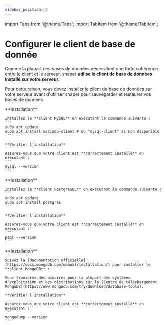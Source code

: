 ```yaml
---
sidebar_position: 2
---
```


import Tabs from '@theme/Tabs';
import TabItem from '@theme/TabItem';

# Configurer le client de base de donnée

Comme la plupart des bases de données nécessitent une forte cohérence entre le client et le serveur, snaper **utilise le client de base de données installé sur votre serveur**.

Pour cette raison, vous devez installer le client de base de données sur votre serveur avant d'utiliser snaper pour sauvegarder et restaurer vos bases de données.

<Tabs groupId="database_type">
  <TabItem value="mysql" label="MySQL">
    **Installation**

    Installez le **client MySQL** en exécutant la commande suivante :
    ```
    sudo apt update
    sudo apt install mariadb-client # ou "mysql-client" si non disponible
    ```

    **Vérifier l'installation**
    
    Assurez-vous que votre client est **correctement installé** en exécutant :
    ```
    mysql --version
    ```
  </TabItem>
  <TabItem value="postgresql" label="PostgreSQL">
    **Installation**

    Installez le **client PostgreSQL** en exécutant la commande suivante :
    ```
    sudo apt update
    sudo apt install postgres
    ```

    **Vérifier l'installation**

    Assurez-vous que votre client est **correctement installé** en exécutant :
    ```
    psql --version
    ```
  </TabItem>
  <TabItem value="mongodb" label="MongoDB">
    **Installation**

    Suivez la [documentation officielle](https://docs.mongodb.com/manual/installation/) pour installer le **client MongoDB** : 

    Vous trouverez des binaires pour la plupart des systèmes d'exploitation et des distributions sur le [Centre de téléchargement MongoDB](https://www.mongodb.com/try/download/database-tools).

    **Vérifier l'installation**

    Assurez-vous que votre client est **correctement installé** en exécutant :
    ```
    mongodump --version
    ```
  </TabItem>
</Tabs>